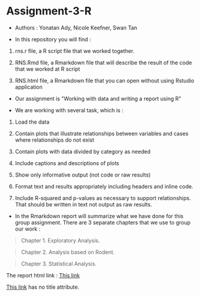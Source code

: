 # Assignment-3-R
- Authors : Yonatan Ady, Nicole Keefner, Swan Tan

- In this repository you will find :

1. rns.r file, a R script file that we worked together.

2. RNS.Rmd file, a Rmarkdown file that will describe the result of the code that we worked at R script

3. RNS.html file, a Rmarkdown file that you can open without using Rstudio application

- Our assignment is "Working with data and writing a report using R" 

- We are working with several task, which is :

1. Load the data

2. Contain plots that illustrate relationships between variables and cases where relationships do not exist

3. Contain plots with data divided by category as needed

4. Include captions and descriptions of plots

5. Show only informative output (not code or raw results)

6. Format text and results appropriately including headers and inline code.

7. Include R-squared and p-values as necessary to support relationships. That should be written in text not output as raw results.

- In the Rmarkdown report will summarize what we have done for this group assignment. There are 3 separate chapters that we use to group our work :

>Chapter 1. Exploratory Analysis.

>Chapter 2. Analysis based on Rodent.

>Chapter 3. Statistical Analysis.

The report html link :
[This link](file:///Users/tanswan/Desktop/Assignment-3-R/RNS.html)
<p><a href="file:///Users/tanswan/Desktop/Assignment-3-R/RNS.html">This link</a> has no
title attribute.</p>
